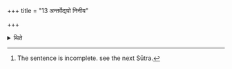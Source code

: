 +++
title = "13 अन्तर्वेद्यपो निनीय"

+++

<details><summary>थिते</summary>

13. Having poured some water within the altar,[^1]  


[^1]: The sentence is incomplete. see the next Sūtra.
</details>
